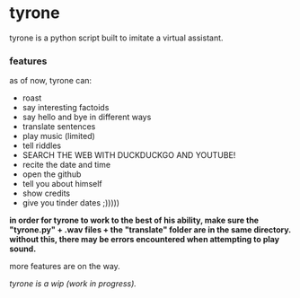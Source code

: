 # tyrone
tyrone is a python script built to imitate a virtual assistant.

### features
as of now, tyrone can:
* roast
* say interesting factoids
* say hello and bye in different ways
* translate sentences
* play music (limited)
* tell riddles
* SEARCH THE WEB WITH DUCKDUCKGO AND YOUTUBE!
* recite the date and time
* open the github
* tell you about himself
* show credits
* give you tinder dates ;)))))

**in order for tyrone to work to the best of his ability, make sure the "tyrone.py" + .wav files + the "translate" folder are in the same directory. without this, there may be errors encountered when attempting to play sound.**

more features are on the way.

*tyrone is a wip (work in progress).*
